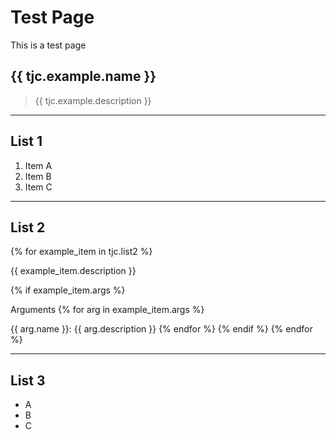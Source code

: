 # Test Page

This is a test page

## {{ tjc.example.name }}
> {{ tjc.example.description }}

---
## List 1
1. Item A
2. Item B
3. Item C

---
## List 2

{% for example_item in tjc.list2 %}

{{ example_item.description }}

{% if example_item.args %}

Arguments
{% for arg in example_item.args %}

{{ arg.name }}: {{ arg.description }}
{% endfor %} 
{% endif %}
{% endfor %}

---

## List 3
- A
- B
- C
